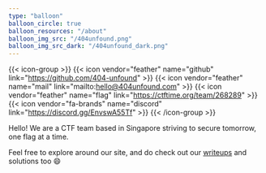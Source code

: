 ```yaml
---
type: "balloon"
balloon_circle: true
balloon_resources: "/about"
balloon_img_src: "/404unfound.png"
balloon_img_src_dark: "/404unfound_dark.png"
---
```


{{< icon-group >}}
{{< icon vendor="feather" name="github" link="https://github.com/404-unfound" >}}
{{< icon vendor="feather" name="mail" link="mailto:hello@404unfound.com" >}}
{{< icon vendor="feather" name="flag" link="https://ctftime.org/team/268289" >}}
{{< icon vendor="fa-brands" name="discord" link="https://discord.gg/EnvswA55Tf" >}}
{{< /icon-group >}}

Hello! We are a CTF team based in Singapore striving to secure tomorrow, one flag at a time.

Feel free to explore around our site, and do check out our [writeups](/writeups)
and solutions too :smile:
